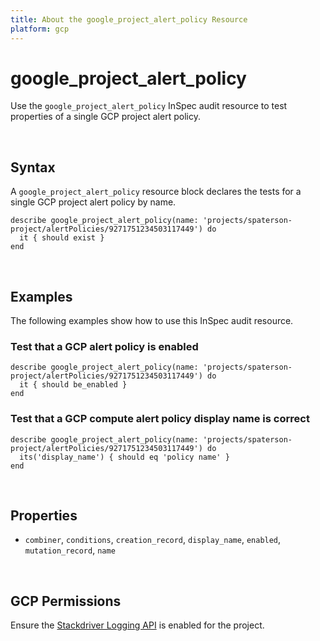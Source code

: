 ```yaml
---
title: About the google_project_alert_policy Resource
platform: gcp
---
```


# google\_project\_alert\_policy

Use the `google_project_alert_policy` InSpec audit resource to test properties of a single GCP project alert policy.

<br>

## Syntax

A `google_project_alert_policy` resource block declares the tests for a single GCP project alert policy by name.

    describe google_project_alert_policy(name: 'projects/spaterson-project/alertPolicies/9271751234503117449') do
      it { should exist }
    end

<br>

## Examples

The following examples show how to use this InSpec audit resource.

### Test that a GCP alert policy is enabled 

    describe google_project_alert_policy(name: 'projects/spaterson-project/alertPolicies/9271751234503117449') do
      it { should be_enabled }
    end

### Test that a GCP compute alert policy display name is correct

    describe google_project_alert_policy(name: 'projects/spaterson-project/alertPolicies/9271751234503117449') do
      its('display_name') { should eq 'policy name' }
    end

<br>

## Properties

*  `combiner`, `conditions`, `creation_record`, `display_name`, `enabled`, `mutation_record`, `name`

<br>


## GCP Permissions

Ensure the [Stackdriver Logging API](https://console.cloud.google.com/apis/api/logging.googleapis.com/) is enabled for the project.
